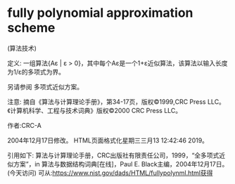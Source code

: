 # fully polynomial approximation scheme


(算法技术)



定义:
一组算法{Aε | ε > 0}，其中每个Aε是一个1+ε近似算法，该算法以输入长度为1/ε的多项式为界。



另请参阅
多项式近似方案。



注意:
摘自《算法与计算理论手册》，第34-17页，版权©1999,CRC Press LLC。《计算机科学、工程与技术词典》版权©2000 CRC Press LLC。


作者:CRC-A







2004年12月17日修改。
HTML页面格式化星期三三月13 12:42:46 2019。



引用如下:
算法与计算理论手册，CRC出版社有限责任公司，1999，“全多项式近似方案”，in
算法与数据结构词典[在线]，Paul E. Black主编，2004年12月17日。(今天访问)
可从:https://www.nist.gov/dads/HTML/fullypolynml.html获得